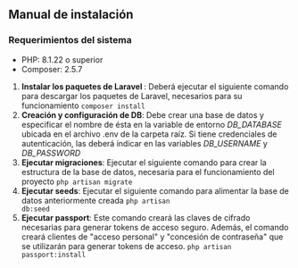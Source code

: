 ## Manual de instalación

### Requerimientos del sistema
- PHP: 8.1.22 o superior
- Composer: 2.5.7

1. <b>Instalar los paquetes de Laravel </b>: Deberá ejecutar el siguiente comando para descargar los paquetes de Laravel, necesarios para su funcionamiento <code>composer install</code>
2. <b>Creación y configuración de DB</b>: Debe crear una base de datos y especificar el nombre de ésta en la variable de entorno <i>DB_DATABASE</i> ubicada en el archivo .env de la carpeta raíz. Si tiene credenciales de autenticación, las deberá indicar en las variables <i>DB_USERNAME</i> y <i>DB_PASSWORD</i>
3. <b>Ejecutar migraciones</b>: Ejecutar el siguiente comando para crear la estructura de la base de datos, necesaria para el funcionamiento del proyecto <code>php artisan migrate</code>
4. <b>Ejecutar seeds</b>: Ejecutar el siguiente comando para alimentar la base de datos anteriormente creada <code>php artisan db:seed</code>
5. <b>Ejecutar passport</b>: Este comando creará las claves de cifrado necesarias para generar tokens de acceso seguro. Además, el comando creará clientes de "acceso personal" y "concesión de contraseña" que se utilizarán para generar tokens de acceso. ``php artisan passport:install``

